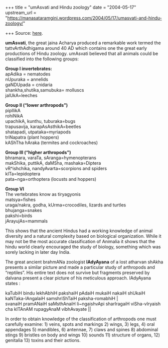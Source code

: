 +++
title = "umAsvati and Hindu zoology"
date = "2004-05-17"
upstream_url = "https://manasataramgini.wordpress.com/2004/05/17/umasvati-and-hindu-zoology/"

+++
Source: [here](https://manasataramgini.wordpress.com/2004/05/17/umasvati-and-hindu-zoology/).

**umAsvati**, the great jaina Acharya produced a remarkable work termed the tattvArthAdhigama around 40 AD which contains one the great early productions of Hindu zoology. umAsvati believed that all animals could be classified into the following groups:

**Group I invertebrates:**  
apAdika = nematodes  
nUpuraka = annelids  
gaNDUpada = cnidaria  
shankha,shutika,samubuka= molluscs  
jalUkA=leeches

**Group II (“lower arthropods”)**  
pipIlikA  
rohiNikA  
upachikA, kunthu, tuburaka=bugs  
trapusavija, karapAsAsthikA=beetles  
shatapadi, utpataka=myriapods  
triNapatra (plant hoppers)  
kAShTha hAraka (termites and cockroaches)

**Group III (“higher arthropods”)**  
bhramara, varaTa, sAranga=hymenopterans  
makShika, puttikA, daMSha, mashaka=Diptera  
vR^ishchika, nandyAvarta=scorpions and spiders  
kITa=lepidoptera  
pata\~nga=orthoptera (locusts and hoppers)

**Group VI**  
The vertebrates know as tiryagyonis  
matsya=fishes  
uraga/nakra, godha, kUrma=crocodiles, lizards and turtles  
bhujanga=snakes  
pakshi=birds  
jArayujAs=mammals

This shows that the ancient Hindus had a working knowledge of animal diversity and a natural complexity based on biological organization. While it may not be the most accurate classification of Animalia it shows that the hindu world clearly encouraged the study of biology, something which was sorely lacking in later day India.

The great ancient brahmANa zoologist **lAdyAyana** of a lost atharvan shAkha presents a similar picture and made a particular study of arthropods and “reptiles”. His entire text does not survive but fragments preserved by dalvana present a clear picture of his meticulous approach. lAdyAyana states :

kaTubiH bindu lekhAbhiH pakshaiH pAdaiH mukaiH nakaiH shUkaiH kaNTaka-lAngalaiH samshriShTaiH paksha-romabhiH \|  
svanaiH pramANaiH saMsthAnaiH li\~ngaishvApi sharIragaiH viSha-vIryaish cha kITAnAM rupagyAnaM vibhAvayate \|\|

In order to obtain knowledge of the classification of arthropods one must carefully examine: 1) veins, spots and markings 2) wings, 3) legs, 4) oral appendages 5) mandibles, 6) antennae, 7) claws and spines 8) abdominal stings 9) bristles on body and wings 10) sounds 11) structure of organs, 12) genitalia 13) toxins and their actions.

